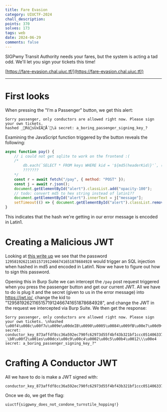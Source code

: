 ```yaml
---
title: Fare Evasion
category: UIUCTF-2024
chall_description: 
points: 370
solves: 173
tags: web
date: 2024-06-29
comments: false
---
```


SIGPwny Transit Authority needs your fares, but the system is acting a tad odd. We'll let you sign your tickets this time!

[https://fare-evasion.chal.uiuc.tf/](https://fare-evasion.chal.uiuc.tf/)

---
# First looks
When pressing the "I'm a Passenger" button, we get this alert: 
```
Sorry passenger, only conductors are allowed right now. Please sign your own tickets.  
hashed _RòsÜxÉÄÅ´\ä secret: a_boring_passenger_signing_key_?
```
Examining the JavaScript function triggered by the button reveals the following:
```js
async function pay() {
	// i could not get sqlite to work on the frontend :(
	/*
		db.each(`SELECT * FROM keys WHERE kid = '${md5(headerKid)}'`, (err, row) => {
		???????
	*/
	const r = await fetch("/pay", { method: "POST" });
	const j = await r.json();
	document.getElementById("alert").classList.add("opacity-100");
	// todo: convert md5 to hex string instead of latin1??
	document.getElementById("alert").innerText = j["message"];
	setTimeout(() => { document.getElementById("alert").classList.remove("opacity-100") }, 5000);
}
```
This indicates that the hash we're getting in our error message is encoded in Latin1.  
# Creating a Malicious JWT
Looking at [this write up](https://cvk.posthaven.com/sql-injection-with-raw-md5-hashes) we see that the password `129581926211651571912466741651878684928` would trigger an SQL injection when hashed in md5 and encoded in Latin1. Now we have to figure out how to sign this password. 

Opening this in Burp Suite we can intercept the `/pay` post request triggered when you press the passenger button and get our current JWT. All we have to do is plug it and the secret (given to us in the error message) into https://jwt.io/, change the kid to "129581926211651571912466741651878684928", and change the JWT in the request we intercepted via Burp Suite. We then get the response:
```
Sorry passenger, only conductors are allowed right now. Please sign your own tickets. \nhashed \u00f4\u008c\u00f7u\u009e\u00deIB\u0090\u0005\u0084\u009fB\u00e7\u00d9+ secret: conductor_key_873affdf8cc36a592ec790fc62973d55f4bf43b321bf1ccc0514063370356d5cddb4363b4786fd072d36a25e0ab60a78b8df01bd396c7a05cccbbb3733ae3f8e\nhashed _\bR\u00f2\u001es\u00dcx\u00c9\u00c4\u0002\u00c5\u00b4\u0012\\\u00e4 secret: a_boring_passenger_signing_key_?"
```
# Crafting A Conductor JWT
All we have to do is make a JWT signed with:
```
conductor_key_873affdf8cc36a592ec790fc62973d55f4bf43b321bf1ccc0514063370356d5cddb4363b4786fd072d36a25e0ab60a78b8df01bd396c7a05cccbbb3733ae3f8e
```
Once we do, we get the flag:

	uiuctf{sigpwny_does_not_condone_turnstile_hopping!}
